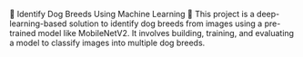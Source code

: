 🐾 Identify Dog Breeds Using Machine Learning 🐶
This project is a deep-learning-based solution to identify dog breeds from images using a pre-trained model like MobileNetV2. It involves building, training, and evaluating a model to classify images into multiple dog breeds.


